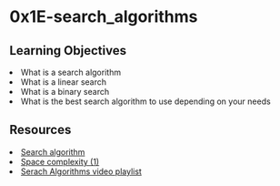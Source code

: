 # 0x1E-search_algorithms

## Learning Objectives
<li>What is a search algorithm</li>
<li>What is a linear search</li>
<li>What is a binary search</li>
<li>What is the best search algorithm to use depending on your needs</li>

## Resources
<li><a href="https://intranet.alxswe.com/rltoken/ap2kuRv8qrUMyQ0-MY3EXw" target="_blank" title="Search algorithm">Search algorithm</a> </li>
<li><a href="https://intranet.alxswe.com/rltoken/QK9ENdoTyqGs0d4_M3XE3g" target="_blank" title="Space complexity (1)">Space complexity (1)</a> </li>
<li><a href="https://intranet.alxswe.com/rltoken/_4-JUPlg6lfKZO2YPHCA7g" target="_blank" title="Serach Algorithms video playlist">Serach Algorithms video playlist</a></li>
